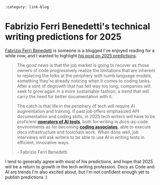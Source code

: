 ```{post} Jan 11, 2025
:category: link-blog
```

# Fabrizio Ferri Benedetti's technical writing predictions for 2025

[Fabrizio Ferri Benedetti](https://passo.uno/about/) is someone is a
blogged I've enjoyed reading for a while now, and I wanted to highlight
[his post on 2025
predictions](https://passo.uno/tech-writing-predictions-2025/).

> The good news is that the job market is going to recover as those
> owners of code progressively realize the limitations that are inherent
> to replacing the folks at the periphery with numb language models,
> something they're already noticing when it comes to coding tasks.
> After a stint of degrowth that has felt way too long, companies will
> seek to grow again in a more sustainable fashion, a trend that will
> carry the need for better documentation with it.
>
> The catch is that life in the periphery of tech will require AI
> augmentation and training. If past job offers emphasized API
> documentation and coding skills, in 2025 tech writers will have to be
> proficient **[operators of AI
> tools](https://passo.uno/ai-tech-writer-examples/)**, both for writing
> in docs-as-code environments as for becoming **[coding
> associates](https://passo.uno/what-is-a-documentation-engineer/)**,
> able to execute docs infrastructure and toolchain work. When done
> well, job interviews will ask writers to be able to use AI in writing
> tests in efficient, innovative ways.
>
> \- Fabrizio Ferri Benedetti

I tend to generally agree with most of his predictions, and hope that
2025 will be a return to growth in the tech writing profession. Docs as
Code and AI are trends I'm also excited about, but I'm not confident
enough yet to publish predictions :)
